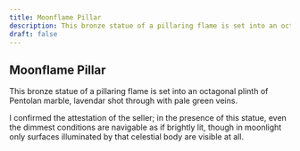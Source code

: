 ```yaml
---
title: Moonflame Pillar
description: This bronze statue of a pillaring flame is set into an octagonal plinth of Pentolan marble, lavendar shot through with pale green veins....
draft: false
---
```


## Moonflame Pillar

This bronze statue of a pillaring flame is set into an octagonal plinth of Pentolan marble, lavendar shot through with pale green veins.

I confirmed the attestation of the seller; in the presence of this statue, even the dimmest conditions are navigable as if brightly lit, though in moonlight only surfaces illuminated by that celestial body are visible at all.
